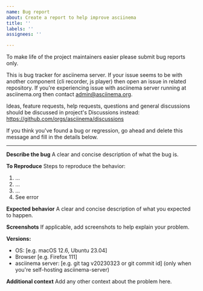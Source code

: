 ```yaml
---
name: Bug report
about: Create a report to help improve asciinema
title: ''
labels: ''
assignees: ''

---
```


To make life of the project maintainers easier please submit bug reports only.

This is bug tracker for asciinema server. If your issue seems to be with another component (cli recorder, js player) then open an issue in related repository. If you're experiencing issue with asciinema server running at asciinema.org then contact admin@asciinema.org.

Ideas, feature requests, help requests, questions and general discussions should be discussed in project's Discussions instead: https://github.com/orgs/asciinema/discussions

If you think you've found a bug or regression, go ahead and delete this message and fill in the details below.

-----

**Describe the bug**
A clear and concise description of what the bug is.

**To Reproduce**
Steps to reproduce the behavior:
1. ...
2. ...
3. ...
4. See error

**Expected behavior**
A clear and concise description of what you expected to happen.

**Screenshots**
If applicable, add screenshots to help explain your problem.

**Versions:**
 - OS: [e.g. macOS 12.6, Ubuntu 23.04]
 - Browser [e.g. Firefox 111]
 - asciinema server: [e.g. git tag v20230323 or git commit id] (only when you're self-hosting asciinema-server)

**Additional context**
Add any other context about the problem here.
